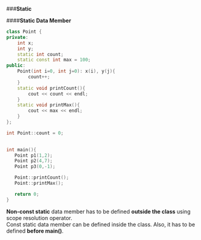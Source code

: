 ###**Static**

####**Static Data Member**
```cpp
class Point {
private:
    int x;
    int y;
    static int count;
    static const int max = 100;
public:
    Point(int i=0, int j=0): x(i), y(j){
        count++;        
    }
    static void printCount(){
        cout << count << endl;
    }
    static void printMax(){
        cout << max << endl;
    }
};

int Point::count = 0;

 
int main(){
   Point p1(1,2);
   Point p2(4,7);
   Point p3(0,-1);

   Point::printCount();
   Point::printMax();

   return 0;
}
```
**Non-const static** data member has to be defined **outside the class** using scope resolution operator.  
Const static data member can be defined inside the class.
Also, it has to be defined **before main()**.

